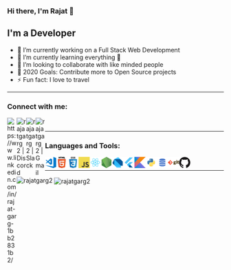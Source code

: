 ### Hi there, I'm Rajat  👋

## I'm a Developer

- 🔭 I’m currently working on a Full Stack Web Development
- 🌱 I’m currently learning everything 🤣
- 👯 I’m looking to collaborate with like minded people
- 🥅 2020 Goals: Contribute more to Open Source projects
- ⚡ Fun fact: I love to travel

---

### Connect with me:

[<img align="left" alt="https://www.linkedin.com/in/rajat-garg-1bb2831b2/" width="22px" src="https://cdn.jsdelivr.net/npm/simple-icons@v3/icons/linkedin.svg" />](https://www.linkedin.com/in/rajat-garg-1bb2831b2/)
[<img align="left" alt="rajatgarg2 | Discord" width="22px" src="https://cdn.jsdelivr.net/npm/simple-icons@v3/icons/discord.svg" />](https://discord.com/channels/@me)
[<img align="left" alt="rajatgarg2 | Slack" width="22px" src="https://cdn.jsdelivr.net/npm/simple-icons@v3/icons/slack.svg" />](https://join.slack.com/t/rajat-garg/shared_invite/zt-hnl48s6u-RMwSF6VTL89NzFKn5rElMA)
[<img align="left" alt="rajatgarg2 | Gmail" width="22px" src="https://cdn.jsdelivr.net/npm/simple-icons@v3/icons/gmail.svg" />]("https://mail.google.com/mail/u/0/#inbox?compose=raghavgarg2001@gmail.com")
<br/>

---

### Languages and Tools:
<p align="left"><img align="left" alt="Visual Studio Code" width="26px" src="https://raw.githubusercontent.com/github/explore/80688e429a7d4ef2fca1e82350fe8e3517d3494d/topics/visual-studio-code/visual-studio-code.png" />
<img align="left" alt="HTML5" width="26px" src="https://raw.githubusercontent.com/github/explore/80688e429a7d4ef2fca1e82350fe8e3517d3494d/topics/html/html.png" />
<img align="left" alt="CSS3" width="26px" src="https://raw.githubusercontent.com/github/explore/80688e429a7d4ef2fca1e82350fe8e3517d3494d/topics/css/css.png" />
<img align="left" alt="JavaScript" width="26px" src="https://raw.githubusercontent.com/github/explore/80688e429a7d4ef2fca1e82350fe8e3517d3494d/topics/javascript/javascript.png" />
<img align="left" alt="React" width="26px" src="https://raw.githubusercontent.com/github/explore/80688e429a7d4ef2fca1e82350fe8e3517d3494d/topics/react/react.png" />
<img align="left" alt="Node.js" width="26px" src="https://raw.githubusercontent.com/github/explore/80688e429a7d4ef2fca1e82350fe8e3517d3494d/topics/nodejs/nodejs.png" />
<img align="left" alt="Dart" width="26px" src="https://raw.githubusercontent.com/github/explore/80688e429a7d4ef2fca1e82350fe8e3517d3494d/topics/dart/dart.png" />
<img align="left" alt="Flutter" width="26px" src="https://raw.githubusercontent.com/github/explore/80688e429a7d4ef2fca1e82350fe8e3517d3494d/topics/flutter/flutter.png" />
<img align="left" alt="Kotlin" width="26px" src="https://raw.githubusercontent.com/github/explore/80688e429a7d4ef2fca1e82350fe8e3517d3494d/topics/kotlin/kotlin.png" />
<img align="left" alt="Python" width="26px" src="https://raw.githubusercontent.com/github/explore/80688e429a7d4ef2fca1e82350fe8e3517d3494d/topics/python/python.png" />
<img align="left" alt="SQL" width="26px" src="https://raw.githubusercontent.com/github/explore/80688e429a7d4ef2fca1e82350fe8e3517d3494d/topics/sql/sql.png" />
<img align="left" alt="Git" width="26px" src="https://raw.githubusercontent.com/github/explore/80688e429a7d4ef2fca1e82350fe8e3517d3494d/topics/git/git.png" />
<img align="left" alt="GitHub" width="26px" src="https://raw.githubusercontent.com/github/explore/78df643247d429f6cc873026c0622819ad797942/topics/github/github.png" /></p>

<br />

---

<p><img align="left" src="https://github-readme-stats-nu-livid.vercel.app/api/top-langs/?username=rajatgarg2&layout=compact&hide=html" alt="rajatgarg2" /></p>

<p>&nbsp;<img align="center" src="https://github-readme-stats-nu-livid.vercel.app/api?username=rajatgarg2&show_icons=true" alt="rajatgarg2" /></p>
